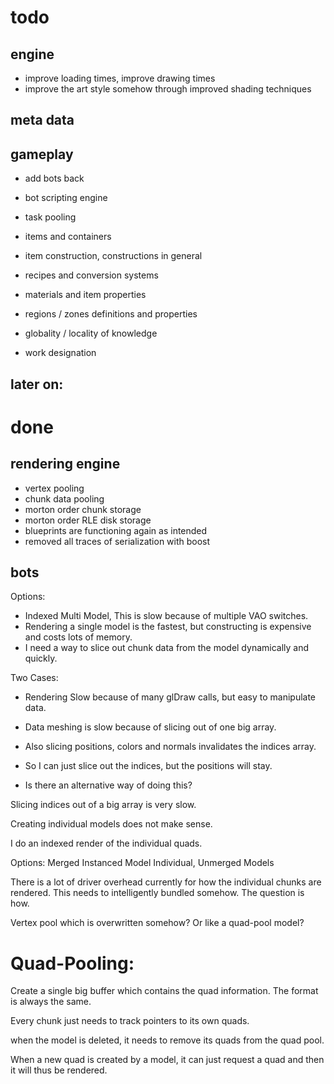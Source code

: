 # todo

## engine

- improve loading times, improve drawing times
- improve the art style somehow through improved shading techniques

## meta data

## gameplay

- add bots back
- bot scripting engine
- task pooling

- items and containers
- item construction, constructions in general
- recipes and conversion systems
- materials and item properties
- regions / zones definitions and properties
- globality / locality of knowledge
- work designation

later on:
-

# done

## rendering engine

- vertex pooling
- chunk data pooling
- morton order chunk storage
- morton order RLE disk storage
- blueprints are functioning again as intended
- removed all traces of serialization with boost

## bots












Options:
- Indexed Multi Model, This is slow because of multiple VAO switches.
- Rendering a single model is the fastest, but constructing is expensive and costs lots of memory.
- I need a way to slice out chunk data from the model dynamically and quickly.



Two Cases:
- Rendering Slow because of many glDraw calls, but easy to manipulate data.
- Data meshing is slow because of slicing out of one big array.
- Also slicing positions, colors and normals invalidates the indices array.

- So I can just slice out the indices, but the positions will stay.
- Is there an alternative way of doing this?

Slicing indices out of a big array is very slow.

Creating individual models does not make sense.

I do an indexed render of the individual quads.



Options: Merged Instanced Model
Individual, Unmerged Models


There is a lot of driver overhead currently for how the individual chunks are rendered.
This needs to intelligently bundled somehow. The question is how.

Vertex pool which is overwritten somehow?
Or like a quad-pool model?



# Quad-Pooling:

Create a single big buffer which contains the quad information. The format is always the same.

Every chunk just needs to track pointers to its own quads.

when the model is deleted, it needs to remove its quads from the quad pool.

When a new quad is created by a model, it can just request a quad and then it will thus be rendered.
